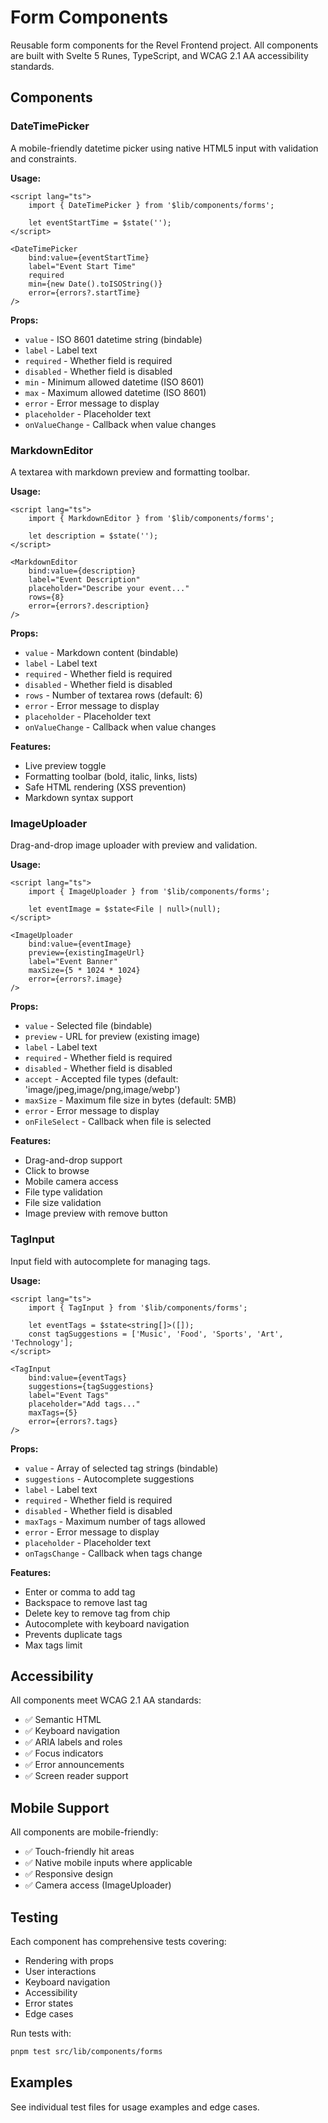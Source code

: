 # Form Components

Reusable form components for the Revel Frontend project. All components are built with Svelte 5 Runes, TypeScript, and WCAG 2.1 AA accessibility standards.

## Components

### DateTimePicker

A mobile-friendly datetime picker using native HTML5 input with validation and constraints.

**Usage:**

```svelte
<script lang="ts">
	import { DateTimePicker } from '$lib/components/forms';

	let eventStartTime = $state('');
</script>

<DateTimePicker
	bind:value={eventStartTime}
	label="Event Start Time"
	required
	min={new Date().toISOString()}
	error={errors?.startTime}
/>
```

**Props:**

- `value` - ISO 8601 datetime string (bindable)
- `label` - Label text
- `required` - Whether field is required
- `disabled` - Whether field is disabled
- `min` - Minimum allowed datetime (ISO 8601)
- `max` - Maximum allowed datetime (ISO 8601)
- `error` - Error message to display
- `placeholder` - Placeholder text
- `onValueChange` - Callback when value changes

### MarkdownEditor

A textarea with markdown preview and formatting toolbar.

**Usage:**

```svelte
<script lang="ts">
	import { MarkdownEditor } from '$lib/components/forms';

	let description = $state('');
</script>

<MarkdownEditor
	bind:value={description}
	label="Event Description"
	placeholder="Describe your event..."
	rows={8}
	error={errors?.description}
/>
```

**Props:**

- `value` - Markdown content (bindable)
- `label` - Label text
- `required` - Whether field is required
- `disabled` - Whether field is disabled
- `rows` - Number of textarea rows (default: 6)
- `error` - Error message to display
- `placeholder` - Placeholder text
- `onValueChange` - Callback when value changes

**Features:**

- Live preview toggle
- Formatting toolbar (bold, italic, links, lists)
- Safe HTML rendering (XSS prevention)
- Markdown syntax support

### ImageUploader

Drag-and-drop image uploader with preview and validation.

**Usage:**

```svelte
<script lang="ts">
	import { ImageUploader } from '$lib/components/forms';

	let eventImage = $state<File | null>(null);
</script>

<ImageUploader
	bind:value={eventImage}
	preview={existingImageUrl}
	label="Event Banner"
	maxSize={5 * 1024 * 1024}
	error={errors?.image}
/>
```

**Props:**

- `value` - Selected file (bindable)
- `preview` - URL for preview (existing image)
- `label` - Label text
- `required` - Whether field is required
- `disabled` - Whether field is disabled
- `accept` - Accepted file types (default: 'image/jpeg,image/png,image/webp')
- `maxSize` - Maximum file size in bytes (default: 5MB)
- `error` - Error message to display
- `onFileSelect` - Callback when file is selected

**Features:**

- Drag-and-drop support
- Click to browse
- Mobile camera access
- File type validation
- File size validation
- Image preview with remove button

### TagInput

Input field with autocomplete for managing tags.

**Usage:**

```svelte
<script lang="ts">
	import { TagInput } from '$lib/components/forms';

	let eventTags = $state<string[]>([]);
	const tagSuggestions = ['Music', 'Food', 'Sports', 'Art', 'Technology'];
</script>

<TagInput
	bind:value={eventTags}
	suggestions={tagSuggestions}
	label="Event Tags"
	placeholder="Add tags..."
	maxTags={5}
	error={errors?.tags}
/>
```

**Props:**

- `value` - Array of selected tag strings (bindable)
- `suggestions` - Autocomplete suggestions
- `label` - Label text
- `required` - Whether field is required
- `disabled` - Whether field is disabled
- `maxTags` - Maximum number of tags allowed
- `error` - Error message to display
- `placeholder` - Placeholder text
- `onTagsChange` - Callback when tags change

**Features:**

- Enter or comma to add tag
- Backspace to remove last tag
- Delete key to remove tag from chip
- Autocomplete with keyboard navigation
- Prevents duplicate tags
- Max tags limit

## Accessibility

All components meet WCAG 2.1 AA standards:

- ✅ Semantic HTML
- ✅ Keyboard navigation
- ✅ ARIA labels and roles
- ✅ Focus indicators
- ✅ Error announcements
- ✅ Screen reader support

## Mobile Support

All components are mobile-friendly:

- ✅ Touch-friendly hit areas
- ✅ Native mobile inputs where applicable
- ✅ Responsive design
- ✅ Camera access (ImageUploader)

## Testing

Each component has comprehensive tests covering:

- Rendering with props
- User interactions
- Keyboard navigation
- Accessibility
- Error states
- Edge cases

Run tests with:

```bash
pnpm test src/lib/components/forms
```

## Examples

See individual test files for usage examples and edge cases.

